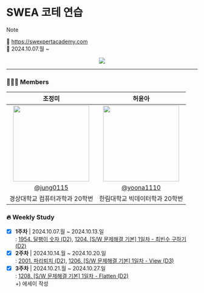 # SWEA 코테 연습
> [!note]
> 💙 https://swexpertacademy.com  
> 📆 2024.10.07.월 ~  

<div align="center">
  <a href="https://hits.seeyoufarm.com">
    <img src="https://hits.seeyoufarm.com/api/count/incr/badge.svg?url=https%3A%2F%2Fgithub.com%2FVSCodeNers%2Fssambbong_ssafy&count_bg=%2374A5E2&title_bg=%232479FF&icon=samsung.svg&icon_color=%23E7E7E7&title=SWEA+%EC%BD%94%ED%85%8C&edge_flat=false"/>
  </a>
</div>

---

### 👩🏻‍💻 Members
| 조정미 | 허윤아 |                                                                                                               
| :---: | :---: |
| <img width="200px" src="https://avatars.githubusercontent.com/u/76805879?v=4" /> | <img width="200px" src="https://avatars.githubusercontent.com/u/101046600?v=4" /> |
|  [@jung0115](https://github.com/jung0115)  | [@yoona1110](https://github.com/yoona1110)  |
| 경상대학교 컴퓨터과학과 20학번 | 한림대학교 빅데이터학과 20학번 |

### 🔥 Weekly Study
- [x] **1주차** | 2024.10.07.월 ~ 2024.10.13.일  
  : [1954. 달팽이 숫자 (D2)](https://swexpertacademy.com/main/talk/solvingClub/problemView.do?solveclubId=AZJmzmCKl0YDFAXd&contestProbId=AV5PobmqAPoDFAUq&probBoxId=AZJmzmCKl0cDFAXd&type=PROBLEM&problemBoxTitle=D2&problemBoxCnt=2), [1204. [S/W 문제해결 기본] 1일차 - 최빈수 구하기 (D2)](https://swexpertacademy.com/main/talk/solvingClub/problemView.do?solveclubId=AZJmzmCKl0YDFAXd&contestProbId=AV13zo1KAAACFAYh&probBoxId=AZJmzmCKl0cDFAXd&type=PROBLEM&problemBoxTitle=D2&problemBoxCnt=2)  
- [x] **2주차** | 2024.10.14.월 ~ 2024.10.20.일  
  : [2001. 파리퇴치 (D2)](https://swexpertacademy.com/main/code/problem/problemDetail.do?problemLevel=2&contestProbId=AV5PzOCKAigDFAUq&categoryId=AV5PzOCKAigDFAUq&categoryType=CODE&problemTitle=&orderBy=RECOMMEND_COUNT&selectCodeLang=ALL&select-1=2&pageSize=10&pageIndex=1), [1206. [S/W 문제해결 기본] 1일차 - View (D3)](https://swexpertacademy.com/main/code/problem/problemDetail.do?contestProbId=AV134DPqAA8CFAYh)  
- [x] **3주차** | 2024.10.21.월 ~ 2024.10.27.일  
  : [1208. [S/W 문제해결 기본] 1일차 - Flatten (D2)](https://swexpertacademy.com/main/code/problem/problemDetail.do?problemLevel=2&problemLevel=3&contestProbId=AV139KOaABgCFAYh&categoryId=AV139KOaABgCFAYh&categoryType=CODE&problemTitle=&orderBy=RECOMMEND_COUNT&selectCodeLang=ALL&select-1=3&pageSize=10&pageIndex=1)  
  +) 에세이 작성  